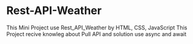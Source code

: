 # Rest-API-Weather
This Mini Project use Rest_API_Weather by HTML, CSS, JavaScript
This Project recive knowleg about Pull API and solution use async and await
